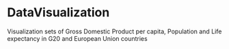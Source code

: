# DataVisualization
Visualization sets of Gross Domestic Product per capita, Population and Life expectancy in G20 and European Union countries
